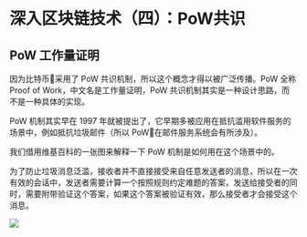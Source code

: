# 深入区块链技术（四）：PoW共识
## PoW 工作量证明
因为比特币采用了 PoW 共识机制，所以这个概念才得以被广泛传播。PoW 全称 Proof of Work，中文名是工作量证明，PoW 共识机制其实是一种设计思路，而不是一种具体的实现。

PoW 机制其实早在 1997 年就被提出了，它早期多被应用在抵抗滥用软件服务的场景中，例如抵抗垃圾邮件（所以 PoW在邮件服务系统会有所涉及）。

我们借用维基百科的一张图来解释一下 PoW 机制是如何用在这个场景中的。

为了防止垃圾消息泛滥，接收者并不直接接受来自任意发送者的消息，所以在一次有效的会话中，发送者需要计算一个按照规则约定难题的答案，发送给接受者的同时，需要附带验证这个答案，如果这个答案被验证有效，那么接受者才会接受这个消息。

![](https://github.com/yjjnls/blockchain-tutorial-cn/blob/master/img/12.1.png)